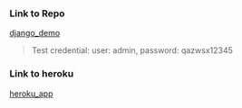 ### Link to Repo
[django_demo](https://github.com/vcao2279/Intro-Django)  
> Test credential: user: admin, password: qazwsx12345
### Link to heroku
[heroku_app](http://127.0.0.1:8000/admin/)
